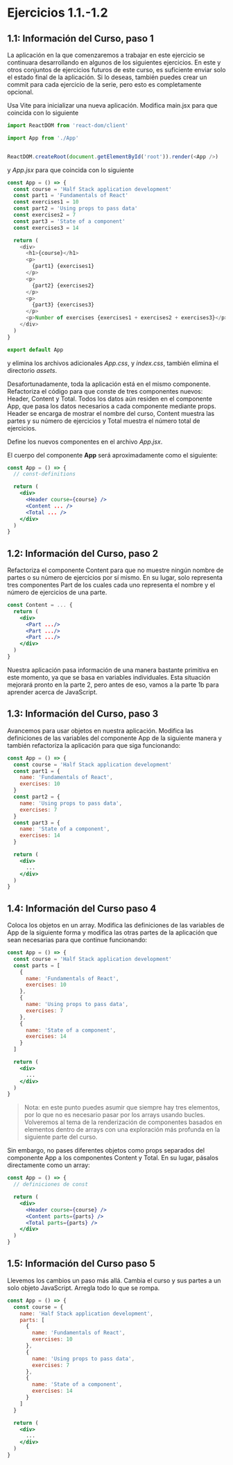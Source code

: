 # Ejercicios 1.1.-1.2

## 1.1: Información del Curso, paso 1

La aplicación en la que comenzaremos a trabajar en este ejercicio se continuara desarrollando en algunos de los siguientes ejercicios. En este y otros conjuntos de ejercicios futuros de este curso, es suficiente enviar solo el estado final de la aplicación. Si lo deseas, también puedes crear un commit para cada ejercicio de la serie, pero esto es completamente opcional.

Usa Vite para inicializar una nueva aplicación. Modifica main.jsx para que coincida con lo siguiente

```js
import ReactDOM from 'react-dom/client'

import App from './App'


ReactDOM.createRoot(document.getElementById('root')).render(<App />)
```

y _App.jsx_ para que coincida con lo siguiente

```js
const App = () => {
  const course = 'Half Stack application development'
  const part1 = 'Fundamentals of React'
  const exercises1 = 10
  const part2 = 'Using props to pass data'
  const exercises2 = 7
  const part3 = 'State of a component'
  const exercises3 = 14

  return (
    <div>
      <h1>{course}</h1>
      <p>
        {part1} {exercises1}
      </p>
      <p>
        {part2} {exercises2}
      </p>
      <p>
        {part3} {exercises3}
      </p>
      <p>Number of exercises {exercises1 + exercises2 + exercises3}</p>
    </div>
  )
}

export default App
```

y elimina los archivos adicionales _App.css_, y _index.css_, también elimina el directorio _assets_.

Desafortunadamente, toda la aplicación está en el mismo componente. Refactoriza el código para que conste de tres componentes nuevos: Header, Content y Total. Todos los datos aún residen en el componente App, que pasa los datos necesarios a cada componente mediante props. Header se encarga de mostrar el nombre del curso, Content muestra las partes y su número de ejercicios y Total muestra el número total de ejercicios.

Define los nuevos componentes en el archivo _App.jsx_.

El cuerpo del componente **App** será aproximadamente como el siguiente:

```jsx
const App = () => {
  // const-definitions

  return (
    <div>
      <Header course={course} />
      <Content ... />
      <Total ... />
    </div>
  )
}
```

## 1.2: Información del Curso, paso 2

Refactoriza el componente Content para que no muestre ningún nombre de partes o su número de ejercicios por sí mismo. En su lugar, solo representa tres componentes Part de los cuales cada uno representa el nombre y el número de ejercicios de una parte.

```jsx
const Content = ... {
  return (
    <div>
      <Part .../>
      <Part .../>
      <Part .../>
    </div>
  )
}
```

Nuestra aplicación pasa información de una manera bastante primitiva en este momento, ya que se basa en variables individuales. Esta situación mejorará pronto en la parte 2, pero antes de eso, vamos a la parte 1b para aprender acerca de JavaScript.

## 1.3: Información del Curso, paso 3

Avancemos para usar objetos en nuestra aplicación. Modifica las definiciones de las variables del componente App de la siguiente manera y también refactoriza la aplicación para que siga funcionando:

```jsx
const App = () => {
  const course = 'Half Stack application development'
  const part1 = {
    name: 'Fundamentals of React',
    exercises: 10
  }
  const part2 = {
    name: 'Using props to pass data',
    exercises: 7
  }
  const part3 = {
    name: 'State of a component',
    exercises: 14
  }

  return (
    <div>
      ...
    </div>
  )
}
```

## 1.4: Información del Curso paso 4

Coloca los objetos en un array. Modifica las definiciones de las variables de App de la siguiente forma y modifica las otras partes de la aplicación que sean necesarias para que continue funcionando:

```jsx
const App = () => {
  const course = 'Half Stack application development'
  const parts = [
    {
      name: 'Fundamentals of React',
      exercises: 10
    },
    {
      name: 'Using props to pass data',
      exercises: 7
    },
    {
      name: 'State of a component',
      exercises: 14
    }
  ]

  return (
    <div>
      ...
    </div>
  )
}
```

>Nota: en este punto puedes asumir que siempre hay tres elementos, por lo que no es necesario pasar por los arrays usando bucles. Volveremos al tema de la renderización de componentes basados en elementos dentro de arrays con una exploración más profunda en la siguiente parte del curso.

Sin embargo, no pases diferentes objetos como props separados del componente App a los componentes Content y Total. En su lugar, pásalos directamente como un array:

```jsx
const App = () => {
  // definiciones de const

  return (
    <div>
      <Header course={course} />
      <Content parts={parts} />
      <Total parts={parts} />
    </div>
  )
}
```

## 1.5: Información del Curso paso 5

Llevemos los cambios un paso más allá. Cambia el curso y sus partes a un solo objeto JavaScript. Arregla todo lo que se rompa.

```jsx
const App = () => {
  const course = {
    name: 'Half Stack application development',
    parts: [
      {
        name: 'Fundamentals of React',
        exercises: 10
      },
      {
        name: 'Using props to pass data',
        exercises: 7
      },
      {
        name: 'State of a component',
        exercises: 14
      }
    ]
  }

  return (
    <div>
      ...
    </div>
  )
}
```
